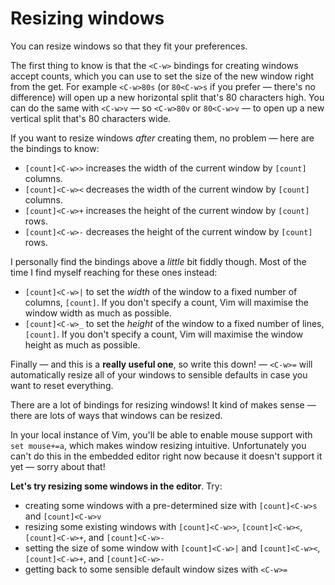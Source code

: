 # Resizing windows

You can resize windows so that they fit your preferences.

The first thing to know is that the `<C-w>` bindings for creating windows accept counts, which you can use to set the size of the new window right from the get. For example `<C-w>80s` (or `80<C-w>s` if you prefer — there's no difference) will open up a new horizontal split that's 80 characters high. You can do the same with `<C-w>v` — so `<C-w>80v` or `80<C-w>v` — to open up a new vertical split that's 80 characters wide.

If you want to resize windows _after_ creating them, no problem — here are the bindings to know:
- `[count]<C-w>>` increases the width of the current window by `[count]` columns.
- `[count]<C-w><` decreases the width of the current window by `[count]` columns.
- `[count]<C-w>+` increases the height of the current window by `[count]` rows.
- `[count]<C-w>-` decreases the height of the current window by `[count]` rows.

I personally find the bindings above a _little_ bit fiddly though. Most of the time I find myself reaching for these ones instead:

- `[count]<C-w>|` to set the _width_ of the window to a fixed number of columns, `[count]`. If you don't specify a count, Vim will maximise the window width as much as possible.
- `[count]<C-w>_` to set the _height_ of the window to a fixed number of lines, `[count]`. If you don't specify a count, Vim will maximise the window height as much as possible.

Finally — and this is a **really useful one**, so write this down! — `<C-w>=` will automatically resize all of your windows to sensible defaults in case you want to reset everything.

There are a lot of bindings for resizing windows! It kind of makes sense — there are lots of ways that windows can be resized.

In your local instance of Vim, you'll be able to enable mouse support with `set mouse+=a`, which makes window resizing intuitive. Unfortunately you can't do this in the embedded editor right now because it doesn't support it yet — sorry about that!

**Let's try resizing some windows in the editor**. Try:

- creating some windows with a pre-determined size with `[count]<C-w>s` and `[count]<C-w>v`
- resizing some existing windows with `[count]<C-w>>`, `[count]<C-w><`, `[count]<C-w>+`, and `[count]<C-w>-`
- setting the size of some window with `[count]<C-w>|` and `[count]<C-w><`, `[count]<C-w>+`, and `[count]<C-w>-`
- getting back to some sensible default window sizes with `<C-w>=`

